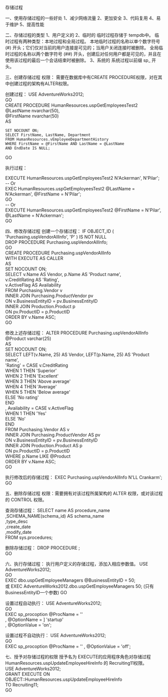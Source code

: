 存储过程

一、使用存储过程的一些好处
1、减少网络流量
2、更加安全
3、代码复用
4、易于维护
5、提高性能

二、存储过程的类型
1、用户定义的
2、临时的
临时过程存储于 tempdb中。 临时过程有两种类型：本地过程和全局过程。
本地临时过程的名称以单个数字符号 (#) 开头；它们仅对当前的用户连接是可见的；当用户关闭连接时被删除。 
全局临时过程的名称以两个数字符号 (##) 开头，创建后对任何用户都是可见的，并且在使用该过程的最后一个会话结束时被删除。
3、系统的
系统过程以前缀 sp_ 开头。

三、创建存储过程
权限：
需要在数据库中有CREATE PROCEDURE权限，对在其中创建过程的架构有ALTER权限。

创建过程：
USE AdventureWorks2012;  
GO  
CREATE PROCEDURE HumanResources.uspGetEmployeesTest2   
    @LastName nvarchar(50),   
    @FirstName nvarchar(50)   
AS   

    SET NOCOUNT ON;  
    SELECT FirstName, LastName, Department  
    FROM HumanResources.vEmployeeDepartmentHistory  
    WHERE FirstName = @FirstName AND LastName = @LastName  
    AND EndDate IS NULL;  
GO  

执行过程：

EXECUTE HumanResources.uspGetEmployeesTest2 N'Ackerman', N'Pilar';  
-- Or  
EXEC HumanResources.uspGetEmployeesTest2 @LastName = N'Ackerman', @FirstName = N'Pilar';  
GO  
-- Or  
EXECUTE HumanResources.uspGetEmployeesTest2 @FirstName = N'Pilar', @LastName = N'Ackerman';  
GO  

四、修改存储过程
创建一个存储过程：
IF OBJECT_ID ( 'Purchasing.uspVendorAllInfo', 'P' ) IS NOT NULL   
    DROP PROCEDURE Purchasing.uspVendorAllInfo;  
GO  
CREATE PROCEDURE Purchasing.uspVendorAllInfo  
WITH EXECUTE AS CALLER  
AS  
    SET NOCOUNT ON;  
    SELECT v.Name AS Vendor, p.Name AS 'Product name',   
      v.CreditRating AS 'Rating',   
      v.ActiveFlag AS Availability  
    FROM Purchasing.Vendor v   
    INNER JOIN Purchasing.ProductVendor pv  
      ON v.BusinessEntityID = pv.BusinessEntityID   
    INNER JOIN Production.Product p  
      ON pv.ProductID = p.ProductID   
    ORDER BY v.Name ASC;  
GO

修改上述存储过程：
ALTER PROCEDURE Purchasing.uspVendorAllInfo  
    @Product varchar(25)   
AS  
    SET NOCOUNT ON;  
    SELECT LEFT(v.Name, 25) AS Vendor, LEFT(p.Name, 25) AS 'Product name',   
    'Rating' = CASE v.CreditRating   
        WHEN 1 THEN 'Superior'  
        WHEN 2 THEN 'Excellent'  
        WHEN 3 THEN 'Above average'  
        WHEN 4 THEN 'Average'  
        WHEN 5 THEN 'Below average'  
        ELSE 'No rating'  
        END  
    , Availability = CASE v.ActiveFlag  
        WHEN 1 THEN 'Yes'  
        ELSE 'No'  
        END  
    FROM Purchasing.Vendor AS v   
    INNER JOIN Purchasing.ProductVendor AS pv  
      ON v.BusinessEntityID = pv.BusinessEntityID   
    INNER JOIN Production.Product AS p   
      ON pv.ProductID = p.ProductID   
    WHERE p.Name LIKE @Product  
    ORDER BY v.Name ASC;  
GO  

执行修改后的存储过程：
EXEC Purchasing.uspVendorAllInfo N'LL Crankarm';  
GO  

五、删除存储过程
权限：需要拥有对该过程所属架构的 ALTER 权限，或对该过程的 CONTROL 权限。

查询存储过程：
SELECT name AS procedure_name   
    ,SCHEMA_NAME(schema_id) AS schema_name  
    ,type_desc  
    ,create_date  
    ,modify_date  
FROM sys.procedures;  

删除存储过程：
DROP PROCEDURE <stored procedure name>;  
GO 

六、执行存储过程：
执行用户定义的存储过程，添加入相应参数值。
USE AdventureWorks2012;  
GO  
EXEC dbo.uspGetEmployeeManagers @BusinessEntityID = 50;  
或
EXEC AdventureWorks2012.dbo.uspGetEmployeeManagers 50;  (只有BusinessEntityID一个参数)
GO  

设置过程自动执行：
USE AdventureWorks2012;  
GO  
EXEC sp_procoption @ProcName = '<procedure name>'   
    , @OptionName = ] 'startup'   
    , @OptionValue = 'on'; 
	
设置过程不自动执行：
USE AdventureWorks2012;  
GO  
EXEC sp_procoption @ProcName = '<procedure name>'
    , @OptionValue = 'off'; 
	
七、授予对存储过程的权限
授予名为 EXECUTE的应用程序角色对存储过程 HumanResources.uspUpdateEmployeeHireInfo 的 Recruiting11权限。  
USE AdventureWorks2012;   
GRANT EXECUTE ON OBJECT::HumanResources.uspUpdateEmployeeHireInfo  
    TO Recruiting11;  
GO  




